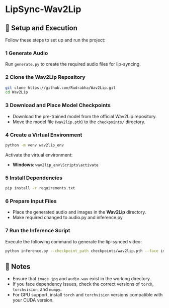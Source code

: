# LipSync-Wav2Lip

## 🔧 Setup and Execution

Follow these steps to set up and run the project:

### 1 **Generate Audio**
Run `generate.py` to create the required audio files for lip-syncing.

### 2 **Clone the Wav2Lip Repository**
```sh
git clone https://github.com/Rudrabha/Wav2Lip.git
cd Wav2Lip
```

### 3 **Download and Place Model Checkpoints**
- Download the pre-trained model from the official Wav2Lip repository.
- Move the model file (`wav2lip.pth`) to the `checkpoints/` directory.

### 4 **Create a Virtual Environment**
```sh
python -m venv wav2lip_env
```
Activate the virtual environment:  
- **Windows**: `wav2lip_env\Scripts\activate`  

### 5 **Install Dependencies**
```sh
pip install -r requirements.txt
```

### 6 **Prepare Input Files**
- Place the generated audio and images in the **Wav2Lip** directory.
- Make required changed to audio.py and inference.py

### 7 **Run the Inference Script**
Execute the following command to generate the lip-synced video:  
```sh
python inference.py --checkpoint_path checkpoints/wav2lip.pth --face image.jpg --audio audio.wav --outfile output_video_new.mp4
```

## 📌 Notes
- Ensure that `image.jpg` and `audio.wav` exist in the working directory.
- If you face dependency issues, check the correct versions of `torch`, `torchvision`, and `numpy`.
- For GPU support, install `torch` and `torchvision` versions compatible with your CUDA version.

